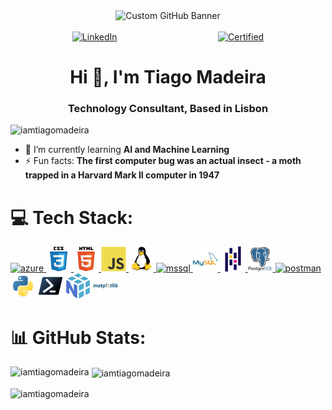 <div align="center"><img src="" alt="Custom GitHub Banner" /></div>
<br />
<div align="center">  
<a href="https://www.linkedin.com/in/tiagofmadeira/"><img src="https://img.shields.io/badge/LinkedIn-Connect-0077B5?labelColor=0b132b&style=flat&logo=LinkedIn&logoColor=white&link=https://www.linkedin.com/in/tiagofmadeira/" alt="LinkedIn" height="30" /></a>  
 &nbsp;  
 &nbsp;  
 &nbsp;  
 &nbsp;  
 &nbsp;  
 &nbsp;  
 &nbsp;  
 &nbsp;  
 &nbsp;  
 &nbsp;  
 &nbsp;  
 &nbsp;  
 &nbsp;  
 &nbsp;  
 &nbsp;  
 &nbsp;  
 &nbsp;  
 &nbsp;  
 &nbsp;  
 &nbsp;  
<a href="https://www.credly.com/badges/83b63dab-9273-442d-896f-a3d49d41c2cb/public_url"><img src="https://img.shields.io/badge/Certified-View%20Badge-833AB4?labelColor=0b132b&style=flat&logo=SAP&logoColor=white&link=https://www.credly.com/badges/83b63dab-9273-442d-896f-a3d49d41c2cb/public_url" alt="Certified" height="30" /></a>                                                                                       
</div>  
<h1 align="center">Hi 👋, I'm Tiago Madeira</h1>
<h3 align="center">Technology Consultant, Based in Lisbon</h3>

<p align="left"> <img src="https://komarev.com/ghpvc/?username=iamtiagomadeira&label=Profile%20views&color=0e75b6&style=flat" alt="iamtiagomadeira" /> </p>

- 🌱 I’m currently learning **AI and Machine Learning**
- ⚡ Fun facts:
  **The first computer bug was an actual insect - a moth trapped in a Harvard Mark II computer in 1947**

# 💻 Tech Stack:
<p align="left"> <a href="https://azure.microsoft.com/en-in/" target="_blank" rel="noreferrer"> 
<img src="https://www.vectorlogo.zone/logos/microsoft_azure/microsoft_azure-icon.svg" alt="azure" width="40" height="40"/> </a> <a href="https://www.w3schools.com/css/" target="_blank" rel="noreferrer">
<img src="https://raw.githubusercontent.com/devicons/devicon/master/icons/css3/css3-original-wordmark.svg" alt="css3" width="40" height="40"/></a><a href="https://www.w3.org/html/" target="_blank" rel="noreferrer">
<img src="https://raw.githubusercontent.com/devicons/devicon/master/icons/html5/html5-original-wordmark.svg" alt="html5" width="40" height="40"/></a><a href="https://developer.mozilla.org/en-US/docs/Web/JavaScript" target="_blank" rel="noreferrer">
<img src="https://raw.githubusercontent.com/devicons/devicon/master/icons/javascript/javascript-original.svg" alt="javascript" width="40" height="40"/></a><a href="https://www.linux.org/" target="_blank" rel="noreferrer">
<img src="https://raw.githubusercontent.com/devicons/devicon/master/icons/linux/linux-original.svg" alt="linux" width="40" height="40"/></a><a href="https://www.microsoft.com/en-us/sql-server" target="_blank" rel="noreferrer">
<img src="https://www.svgrepo.com/show/303229/microsoft-sql-server-logo.svg" alt="mssql" width="40" height="40"/></a><a href="https://www.mysql.com/" target="_blank" rel="noreferrer">
<img src="https://raw.githubusercontent.com/devicons/devicon/master/icons/mysql/mysql-original-wordmark.svg" alt="mysql" width="40" height="40"/></a><a href="https://pandas.pydata.org/" target="_blank" rel="noreferrer">
<img src="https://raw.githubusercontent.com/devicons/devicon/2ae2a900d2f041da66e950e4d48052658d850630/icons/pandas/pandas-original.svg" alt="pandas" width="40" height="40"/></a><a href="https://www.postgresql.org" target="_blank" rel="noreferrer">
<img src="https://raw.githubusercontent.com/devicons/devicon/master/icons/postgresql/postgresql-original-wordmark.svg" alt="postgresql" width="40" height="40"/></a><a href="https://postman.com" target="_blank" rel="noreferrer">
<img src="https://www.vectorlogo.zone/logos/getpostman/getpostman-icon.svg" alt="postman" width="40" height="40"/></a><a href="https://www.python.org" target="_blank" rel="noreferrer">
<img src="https://raw.githubusercontent.com/devicons/devicon/master/icons/python/python-original.svg" alt="python" width="40" height="40"/></a>
<img src="https://raw.githubusercontent.com/devicons/devicon/master/icons/powershell/powershell-original.svg" alt="python" width="40" height="40"/></a>
<img src="https://raw.githubusercontent.com/devicons/devicon/master/icons/numpy/numpy-original.svg" alt="python" width="40" height="40"/></a>
<img src="https://raw.githubusercontent.com/devicons/devicon/master/icons/matplotlib/matplotlib-original-wordmark.svg" alt="python" width="40" height="40"/></a>
</p>

# 📊 GitHub Stats:
<p><img align="left" src="https://github-readme-stats.vercel.app/api/top-langs?username=iamtiagomadeira&show_icons=true&locale=en&layout=compact" alt="iamtiagomadeira" /></p>
<p>&nbsp;<img align="center" src="https://github-readme-stats.vercel.app/api?username=iamtiagomadeira&show_icons=true&locale=en" alt="iamtiagomadeira" /></p>
<p><img align="center" src="https://github-readme-streak-stats.herokuapp.com/?user=iamtiagomadeira&" alt="iamtiagomadeira" /></p>

<!-- Proudly created with GPRM ( https://gprm.itsvg.in ) -->
